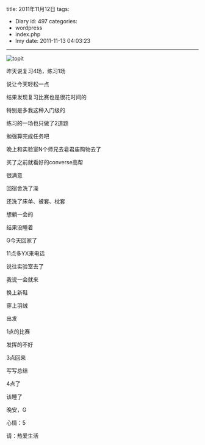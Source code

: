 title: 2011年11月12日
tags:
  - Diary
id: 497
categories:
  - wordpress
  - index.php
  - lmy
date: 2011-11-13 04:03:23
---

![](http://i.minus.com/ilthhJUIune2n.jpg "topit")

昨天说复习4场，练习1场

说让今天轻松一点

结果发现复习比赛也是很花时间的

<!--more-->

特别是多我这种入门级的

练习的一场也只做了2道题

勉强算完成任务吧

晚上和实验室N个师兄去皂君庙购物去了

买了之前就看好的converse高帮

很满意

回宿舍洗了澡

还洗了床单、被套、枕套

想躺一会的

结果没睡着

G今天回家了

11点多YX来电话

说往实验室去了

我说一会就来

换上新鞋

穿上羽绒

出发

1点的比赛

发挥的不好

3点回来

写写总结

4点了

该睡了

晚安，G

心情：5

请：热爱生活